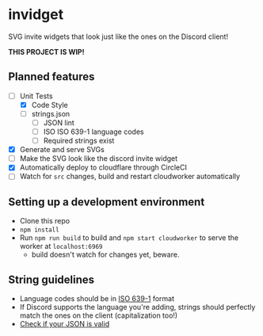 # invidget

SVG invite widgets that look just like the ones on the Discord client!

**THIS PROJECT IS WIP!**

## Planned features

- [ ] Unit Tests
  - [x] Code Style
  - [ ] strings.json
    - [ ] JSON lint
    - [ ] ISO ISO 639-1 language codes
    - [ ] Required strings exist
- [x] Generate and serve SVGs
- [ ] Make the SVG look like the discord invite widget
- [x] Automatically deploy to cloudflare through CircleCI
- [ ] Watch for `src` changes, build and restart cloudworker automatically

## Setting up a development environment

- Clone this repo
- `npm install`
- Run `npm run build` to build and `npm start cloudworker` to serve the worker at `localhost:6969`
  - build doesn't watch for changes yet, beware.

## String guidelines

- Language codes should be in [ISO 639-1](https://en.wikipedia.org/wiki/ISO_639-1) format
- If Discord supports the language you're adding,  strings should perfectly match the ones on the client (capitalization too!)
- [Check if your JSON is valid](https://jsonlint.com/)
